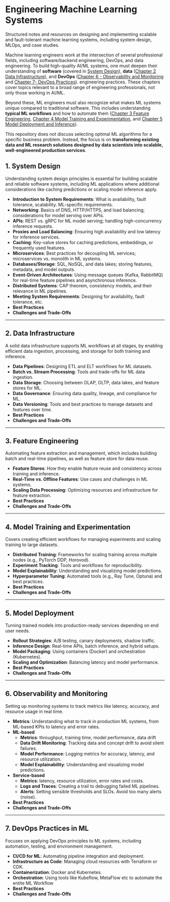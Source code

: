 # Engineering Machine Learning Systems
Structured notes and resources on designing and implementing scalable and fault-tolerant machine learning systems, including system design, MLOps, and case studies.

Machine learning engineers work at the intersection of several professional fields, including software/backend engineering, DevOps, and data engineering. To build high-quality AI/ML systems, one must deepen their understanding of **software** (covered in [System Design](#1-system-design-generic--applications-in-ml-systems)), **data** ([Chapter 2 Data Infrastructure](#2-data-infrastructure)), and **DevOps** ([Chapter 6 - Observability and Monitoring](#6-observability-and-monitoring) and [Chapter 7- DevOps Practices](#7-devops-practices-in-ml)). engineering practices. These chapters cover topics relevant to a broad range of engineering professionals, not only those working in AI/ML.

Beyond these, ML engineers must also recognize what makes ML systems unique compared to traditional software. This includes understanding **typical ML workflows** and how to automate them ([Chapter 3 Feature Engineering](#3-feature-engineering), [Chapter 4 Model Training and Experimentation](#4-model-training-and-development), and [Chapter 5 Model Deployment and Inference](#5-model-deployment)). 

This repository does not discuss selecting optimal ML algorithms for a specific business problem. Instead, the focus is on **transforming existing data and ML research solutions designed by data scientists into scalable, well-engineered production services**.


## 1. System Design
Understanding system design principles is essential for building scalable and reliable software systems, including ML applications where additional considerations like caching predictions or scaling model inference apply.
- **Introduction to System Requirements**: What is availability, fault tolerance, scalability. ML-specific requirements.
- **Networking**: Basics of DNS, HTTP/HTTPS, and load balancing; considerations for model serving over APIs.
- **APIs**: REST vs. gRPC for ML model serving; handling high-concurrency inference requests.
- **Proxies and Load Balancing**: Ensuring high availability and low latency for inference services.
- **Caching**: Key-value stores for caching predictions, embeddings, or frequently used features.
- **Microservices**: Best practices for decoupling ML services; microservices vs. monolith in ML systems.
- **Databases/Storage**: SQL, NoSQL, and data lakes; storing features, metadata, and model outputs.
- **Event-Driven Architectures**: Using message queues (Kafka, RabbitMQ) for real-time feature pipelines and asynchronous inference.
- **Distributed Systems**: CAP theorem, consistency models, and their relevance in ML pipelines.
- **Meeting System Requirements**: Designing for availability, fault tolerance, etc.
- **Best Practices**
- **Challenges and Trade-Offs**

---

## 2. Data Infrastructure
A solid data infrastructure supports ML workflows at all stages, by enabling efficient data ingestion, processing, and storage for both training and inference.
- **Data Pipelines**: Designing ETL and ELT workflows for ML datasets.
- **Batch vs. Stream Processing**: Tools and trade-offs for ML data ingestion.
- **Data Storage**: Choosing between OLAP, OLTP, data lakes, and feature stores for ML.
- **Data Governance**: Ensuring data quality, lineage, and compliance for ML.
- **Data Versioning**: Tools and best practices to manage datasets and features over time.
- **Best Practices**
- **Challenges and Trade-Offs**

---

## 3. Feature Engineering
Automating feature extraction and management, which includes building batch and real-time pipelines, as well as feature store for data reuse.
- **Feature Stores**: How they enable feature reuse and consistency across training and inference.
- **Real-Time vs. Offline Features**: Use cases and challenges in ML systems.
- **Scaling Data Processing**: Optimizing resources and infrastructure for feature extraction.
- **Best Practices**
- **Challenges and Trade-Offs**

---

## 4. Model Training and Experimentation
Covers creating efficient workflows for managing experiments and scaling training to large datasets.
- **Distributed Training**: Frameworks for scaling training across multiple nodes (e.g., PyTorch DDP, Horovod).
- **Experiment Tracking**: Tools and workflows for reproducibility.
- **Model Explainability**: Understanding and visualizing model predictions.
- **Hyperparameter Tuning**: Automated tools (e.g., Ray Tune, Optuna) and best practices.
- **Best Practices**
- **Challenges and Trade-Offs**

---

## 5. Model Deployment
Turning trained models into production-ready services depending on end user needs.
- **Rollout Strategies**: A/B testing, canary deployments, shadow traffic.
- **Inference Design**: Real-time APIs, batch inference, and hybrid setups.
- **Model Packaging**: Using containers (Docker) and orchestration (Kubernetes).
- **Scaling and Optimization**: Balancing latency and model performance.
- **Best Practices**
- **Challenges and Trade-Offs**

---

## 6. Observability and Monitoring
Setting up monitoring systems to track metrics like latency, accuracy, and resource usage in real time.
- **Metrics**: Understanding what to track in production ML systems, from ML-based KPIs to latency and error rates.
- **ML-based**
  - **Metrics**: throughput, training time, model performance, data drift
  - **Data Drift Monitoring**: Tracking data and concept drift to avoid silent failures.
  - **Model Performance**: Logging metrics for accuracy, latency, and resource utilization.
  - **Model Explainability**: Understanding and visualizing model predictions.
- **Service-based**
  - **Metrics**: latency, resource utilization, error rates and costs.
  - **Logs and Traces**: Creating a trail to debugging failed ML pipelines.
  - **Alerts**: Setting sensible thresholds and SLOs. Avoid too many alerts (noise).
- **Best Practices**
- **Challenges and Trade-Offs**

---

## 7. DevOps Practices in ML
Focuses on applying DevOps principles to ML systems, including automation, testing, and environment management.
- **CI/CD for ML**: Automating pipeline integration and deployment.
- **Infrastructure as Code**: Managing cloud resources with Terraform or CDK.
- **Containerization**: Docker and Kubernetes.
- **Orchestration**: Using tools like Kubeflow, MetaFlow etc to automate the entite ML Workflow
- **Best Practices**
- **Challenges and Trade-Offs**
